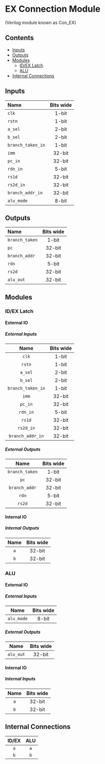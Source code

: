 # EX Connection Module #
(Verilog module known as Con_EX)

## Contents
* [Inputs](#inputs)
* [Outputs](#outputs)
* [Modules](#modules)
  * [ID/EX Latch](#id_ex_latch)
  * [ALU](#alu)
* [Internal Connections](#internal_connections)

## Inputs
|Name|Bits wide|
|:---|:---:|
|```clk```|1-bit|
|```rstn```|1-bit|
|```a_sel```|2-bit|
|```b_sel```|2-bit|
|```branch_taken_in```|1-bit|
|```imm```|32-bit|
|```pc_in```|32-bit|
|```rdn_in```|5-bit|
|```rs1d```|32-bit|
|```rs2d_in```|32-bit|
|```branch_addr_in```|32-bit|
|```alu_mode```|8-bit|

## Outputs
|Name|Bits wide|
|:---|:---:|
|```branch_taken```|1-bit|
|```pc```|32-bit|
|```branch_addr```|32-bit|
|```rdn```|5-bit|
|```rs2d```|32-bit|
|```alu_out```|32-bit|

## Modules

### ID/EX Latch

#### External IO

##### External Inputs
|Name|Bits wide|
|:---:|:---:|
|```clk```|1-bit|
|```rstn```|1-bit|
|```a_sel```|2-bit|
|```b_sel```|2-bit|
|```branch_taken_in```|1-bit|
|```imm```|32-bit|
|```pc_in```|32-bit|
|```rdn_in```|5-bit|
|```rs1d```|32-bit|
|```rs2d_in```|32-bit|
|```branch_addr_in```|32-bit|

##### External Outputs
|Name|Bits wide|
|:---:|:---:|
|```branch_taken```|1-bit|
|```pc```|32-bit|
|```branch_addr```|32-bit|
|```rdn```|5-bit|
|```rs2d```|32-bit|

#### Internal IO

##### Internal Outputs
|Name|Bits wide|
|:---:|:---:|
|```a```|32-bit|
|```b```|32-bit|

### ALU

#### External IO

##### External Inputs
|Name|Bits wide|
|:---:|:---:|
|```alu_mode```|8-bit|

##### External Outputs
|Name|Bits wide|
|:---:|:---:|
|```alu_out```|32-bit|

#### Internal IO

##### Internal Inputs
|Name|Bits wide|
|:---:|:---:|
|```a```|32-bit|
|```b```|32-bit|

## Internal Connections

|ID/EX|ALU|
|:---:|:---:|
|```a```|```a```|
|```b```|```b```|

